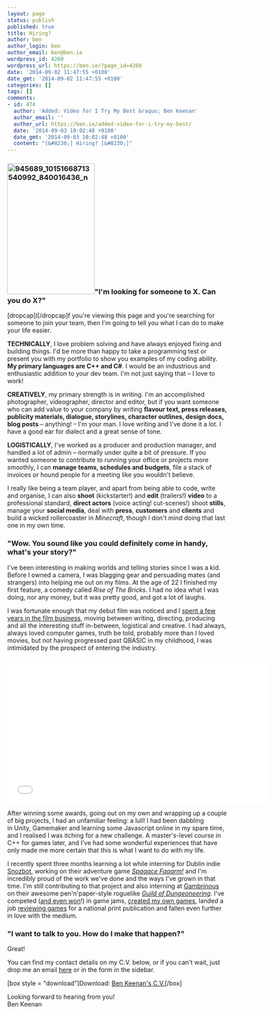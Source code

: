 ```yaml
---
layout: page
status: publish
published: true
title: Hiring?
author: ben
author_login: ben
author_email: ben@ben.ie
wordpress_id: 4260
wordpress_url: https://ben.ie/?page_id=4260
date: '2014-09-02 11:47:55 +0100'
date_gmt: '2014-09-02 11:47:55 +0100'
categories: []
tags: []
comments:
- id: 474
  author: 'Added: Video for I Try My Best &raquo; Ben Keenan'
  author_email: ''
  author_url: https://ben.ie/added-video-for-i-try-my-best/
  date: '2014-09-03 10:02:48 +0100'
  date_gmt: '2014-09-03 10:02:48 +0100'
  content: "[&#8230;] Hiring? [&#8230;]"
---
```

<h3><a href="https://nathalie.ie" target="_blank"><img class="alignleft size-medium wp-image-4280" src="https://ben.ie/wp-content/uploads/2014/09/945689_10151668713540992_840016436_n-200x300.jpg" alt="945689_10151668713540992_840016436_n" width="200" height="300" /></a>"I'm looking for someone to X. Can you do X?"</h3>
<p>[dropcap]I[/dropcap]f you're viewing this page and you're searching for someone to join your team, then I'm going to tell you what I can do to make your life easier.</p>
<p><strong>TECHNICALLY</strong>, I love problem solving and have always enjoyed fixing and building things. I'd be more than happy to take a programming test or present you with my portfolio to show you examples of my coding ability. <strong>My primary languages are C++ and C#</strong>. I would be an industrious and enthusiastic addition to your dev team. I'm not just saying that – I love to work!</p>
<p><strong>CREATIVELY</strong>, my primary strength is in writing. I'm an accomplished photographer, videographer, director and editor, but if you want someone who can add value to your company by writing <strong>flavour text, press releases, publicity materials, dialogue, storylines, character outlines, design docs, blog posts</strong> – anything! – I'm your man. I love writing and I've done it a lot. I have a good ear for dialect and a great sense of tone.</p>
<p><strong>LOGISTICALLY</strong>, I've worked as a producer and production manager, and handled a lot of admin – normally under quite a bit of pressure. If you wanted someone to contribute to running your office or projects more smoothly, I can <strong>manage teams, schedules and budgets</strong>, file a stack of invoices or hound people for a meeting like you wouldn't believe.</p>
<p>I really like being a team player, and apart from being able to code, write and organise, I can also <strong>shoot</strong> (kickstarter!) and <strong>edit</strong> (trailers!) <strong>video</strong> to a professional standard, <strong>direct actors</strong> (voice acting! cut-scenes!) shoot <strong>stills</strong>, manage your <strong>social media</strong>, deal with <strong>press</strong>, <strong>customers</strong> and <strong>clients</strong> and build a wicked rollercoaster in <em>Minecraft</em>, though I don't mind doing that last one in my own time.</p>
<h3>"Wow. You sound like you could definitely come in handy, what's your story?"</h3>
<p>I've been interesting in making worlds and telling stories since I was a kid. Before I owned a camera, I was blagging gear and persuading mates (and strangers) into helping me out on my films. At the age of 22 I finished my first feature, a comedy called <em>Rise of The Bricks</em>. I had no idea what I was doing, nor any money, but it was pretty good, and got a lot of laughs.</p>
<p>I was fortunate enough that my debut film was noticed and I <a href="https://www.imdb.com/name/nm2898140/?ref_=fn_al_nm_1" target="_blank">spent a few years in the film business</a>, moving between writing, directing, producing and all the interesting stuff in-between, logistical and creative. I had always, always loved computer games, truth be told, probably more than I loved movies, but not having progressed past QBASIC in my childhood, I was intimidated by the prospect of entering the industry.</p>
<p><iframe src="//www.youtube.com/embed/FwTRhCW6uhY?rel=0" width="595" height="334" frameborder="0" allowfullscreen="allowfullscreen"></iframe></p>
<p>After winning some awards, going out on my own and wrapping up a couple of big projects, I had an unfamiliar feeling: a lull! I had been dabbling in Unity, Gamemaker and learning some Javascript online in my spare time, and I realised I was itching for a new challenge. A master's-level course in C++ for games later, and I've had some wonderful experiences that have only made me more certain that this is what I want to do with my life.</p>
<p>I recently spent three months learning a lot while interning for Dublin indie <a href="https://www.snozbot.com" target="_blank">Snozbot</a>, working on their adventure game <a href="https://fungus.snozbot.com/games/spaaace-faaarm" target="_blank"><em>Spaaace Faaarm!</em></a> and I'm incredibly proud of the work we've done and the ways I've grown in that time. I'm still contributing to that project and also interning at <a href="https://www.gambrinous.com" target="_blank">Gambrinous</a> on their awesome pen'n'paper-style roguelike <a href="https://www.gambrinous.com/games/dungeoneering/" target="_blank"><em>Guild of Dungeoneering</em></a>. I've competed (<a href="https://thenorobotsblog.com/game/moustache-task-course/" target="_blank">and even won</a>!) in game jams, <a href="https://ben.ie" target="_blank">created my own games</a>, landed a job <a href="https://ben.ie/wp-content/uploads/2014/09/PressReader-Irish-Independent-Insider-Thursday-7-August-2014-Page-32.pdf" target="_blank">reviewing games</a> for a national print publication and fallen even further in love with the medium.</p>
<h3>"I want to talk to you. How do I make that happen?"</h3>
<p>Great!</p>
<p>You can find my contact details on my C.V. below, or if you can't wait, just drop me an email <a href="mailto:ben@ben.ie" target="_blank">here</a> or in the form in the sidebar.</p>
<p>[box style = "download"]Download: <a href="https://ben.ie/wp-content/uploads/2014/09/Ben-Keenans-C.V..pdf">Ben Keenan's C.V.</a>[/box]</p>
<p>Looking forward to hearing from you!<br />
Ben Keenan</p>

